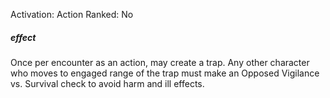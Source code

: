 Activation: Action
Ranked: No
##### effect
Once per encounter as an action, may create
a trap. Any other character who moves to
engaged range of the trap must make an
Opposed Vigilance vs. Survival check to avoid
harm and ill effects.
